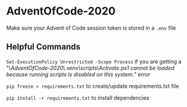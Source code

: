 # AdventOfCode-2020
Make sure your Advent of Code session token is stored in a `.env` file 

## Helpful Commands
`Set-ExecutionPolicy Unrestricted -Scope Process` if you are getting a "*\\AdventOfCode-2020\\.venv\\scripts\\Activate.ps1 cannot be loaded because running scripts is disabled on this system.*" error

`pip freeze > requirements.txt` to create/update requirements.txt file

`pip install -r requirements.txt` to install dependencies